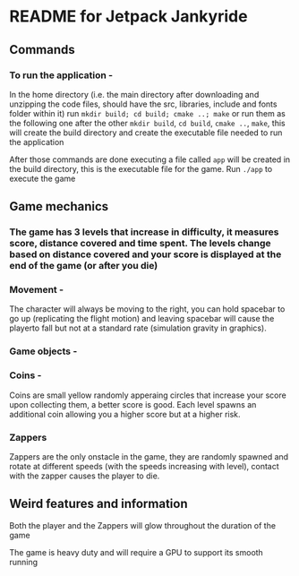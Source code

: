 # README for Jetpack Jankyride

## Commands

### To run the application -

In the home directory (i.e. the main directory after downloading and unzipping the code files, should have the src, libraries, include and fonts folder within it) run
```mkdir build; cd build; cmake ..; make```
 or run them as the following one after the other `mkdir build`, `cd build`, `cmake ..`, `make`, this will create the build directory and create the executable file needed to run the application

After those commands are done executing a file called `app` will be created in the build directory, this is the executable file for the game. Run `./app` to execute the game

## Game mechanics

### The game has 3 levels that increase in difficulty, it measures score, distance covered and time spent. The levels change based on distance covered and your score is displayed at the end of the game (or after you die)

### Movement -

The character will always be moving to the right, you can hold spacebar to go up (replicating the flight motion) and leaving spacebar will cause the playerto fall but not at a standard rate (simulation gravity in graphics).

### Game objects -

### Coins -

Coins are small yellow randomly apperaing circles that increase your score upon collecting them, a better score is good. Each level spawns an additional coin allowing you a higher score but at a higher risk.

### Zappers

Zappers are the only onstacle in the game, they are randomly spawned and rotate at different speeds (with the speeds increasing with level), contact with the zapper causes the player to die.

## Weird features and information

Both the player and the Zappers will glow throughout the duration of the game

The game is heavy duty and will require a GPU to support its smooth running
